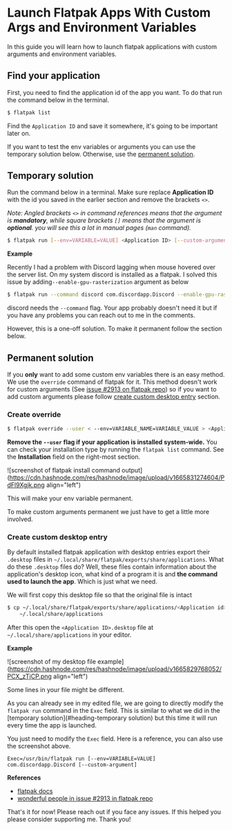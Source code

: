 # Launch Flatpak Apps With Custom Args and Environment Variables

In this guide you will learn how to launch flatpak applications with custom arguments and environment variables.

## Find your application

First, you need to find the application id of the app you want. To do that run the command below in the terminal.

```bash
$ flatpak list
```

Find the `Application ID` and save it somewhere, it's going to be important later on.


If you want to test the env variables or arguments you can use the temporary solution below. Otherwise, use the [permanent solution](#heading-permanent-solution).

## Temporary solution

Run the command below in a terminal. Make sure replace **Application ID** with the id you saved in the earlier section and remove the brackets `<>`.

*Note: Angled brackets `<>` in command references means that the argument is **mandatory**, while square brackets `[]` means that the argument is **optional**. you will see this a lot in manual pages (`man` command).*

```bash
$ flatpak run [--env=VARIABLE=VALUE] <Application ID> [--custom-argument-here]
```

**Example**

Recently I had a problem with Discord lagging when mouse hovered over the server list. On my system discord is installed as a flatpak. I solved this issue by adding`--enable-gpu-rasterization` argument as below

```bash
$ flatpak run --command discord com.discordapp.Discord --enable-gpu-rasterization
```

discord needs the `--command` flag. Your app probably doesn't need it but if you have any problems you can reach out to me in the comments.

However, this is a one-off solution. To make it permanent follow the section below.

## Permanent solution

If you **only** want to add some custom env variables there is an easy method. We use the `override` command of flatpak for it. This method doesn't work for custom arguments (See [issue #2913 on flatpak repo](https://github.com/flatpak/flatpak/issues/2913)) so if you want to add custom arguments please follow [create custom desktop entry](#heading-create-custom-desktop-entry) section.

### Create override

```bash
$ flatpak override --user < --env=VARIABLE_NAME=VARIABLE_VALUE > <Application ID>
```

**Remove the `--user` flag if your application is installed system-wide.** You can check your installation type by running the `flatpak list` command. See the **Installation** field on the right-most section.


![screenshot of flatpak install command output](https://cdn.hashnode.com/res/hashnode/image/upload/v1665831274604/PdFl9Xgjk.png align="left")

This will make your env variable permanent.


To make custom arguments permanent we just have to get a little more involved.

### Create custom desktop entry

By default installed flatpak application with desktop entries export their `.desktop` files in `~/.local/share/flatpak/exports/share/applications`. What do these `.desktop` files do? Well, these files contain information about the application's desktop icon, what kind of a program it is and **the command used to launch the app**. Which is just what we need. 

We will first copy this desktop file so that the original file is intact  

```bash
$ cp ~/.local/share/flatpak/exports/share/applications/<Application id>.desktop \
    ~/.local/share/applications
```

After this open the `<Application ID>.desktop` file at `~/.local/share/applications` in your editor.

**Example**

 
![screenshot of my desktop file example](https://cdn.hashnode.com/res/hashnode/image/upload/v1665829768052/PCX_zTjCP.png align="left")

Some lines in your file might be different.

As you can already see in my edited file, we are going to directly modify the `flatpak run` command in the `Exec` field. This is similar to what we did in the [temporary solution](#heading-temporary solution) but this time it will run every time the app is launched.


You just need to modify the `Exec` field. Here is a reference, you can also use the screenshot above.

```
Exec=/usr/bin/flatpak run [--env=VARIABLE=VALUE] com.discordapp.Discord [--custom-argument]
```


**References**
- [flatpak docs](https://docs.flatpak.org/en/latest/flatpak-command-reference.html#flatpak-run)
- [wonderful people in issue #2913 in flatpak repo](https://github.com/flatpak/flatpak/issues/2913#issuecomment-944976842)

That's it for now! Please reach out if you face any issues. If this helped you please consider supporting me. Thank you!